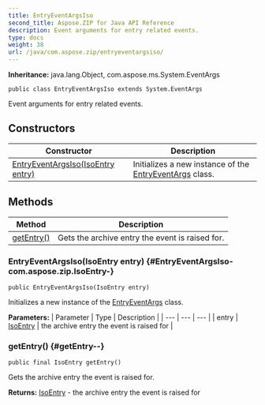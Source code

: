 ```yaml
---
title: EntryEventArgsIso
second_title: Aspose.ZIP for Java API Reference
description: Event arguments for entry related events.
type: docs
weight: 38
url: /java/com.aspose.zip/entryeventargsiso/
---
```


**Inheritance:**
java.lang.Object, com.aspose.ms.System.EventArgs
```
public class EntryEventArgsIso extends System.EventArgs
```

Event arguments for entry related events.
## Constructors

| Constructor | Description |
| --- | --- |
| [EntryEventArgsIso(IsoEntry entry)](#EntryEventArgsIso-com.aspose.zip.IsoEntry-) | Initializes a new instance of the [EntryEventArgs](../../com.aspose.zip/entryeventargs) class. |
## Methods

| Method | Description |
| --- | --- |
| [getEntry()](#getEntry--) | Gets the archive entry the event is raised for. |
### EntryEventArgsIso(IsoEntry entry) {#EntryEventArgsIso-com.aspose.zip.IsoEntry-}
```
public EntryEventArgsIso(IsoEntry entry)
```


Initializes a new instance of the [EntryEventArgs](../../com.aspose.zip/entryeventargs) class.

**Parameters:**
| Parameter | Type | Description |
| --- | --- | --- |
| entry | [IsoEntry](../../com.aspose.zip/isoentry) | the archive entry the event is raised for |

### getEntry() {#getEntry--}
```
public final IsoEntry getEntry()
```


Gets the archive entry the event is raised for.

**Returns:**
[IsoEntry](../../com.aspose.zip/isoentry) - the archive entry the event is raised for
